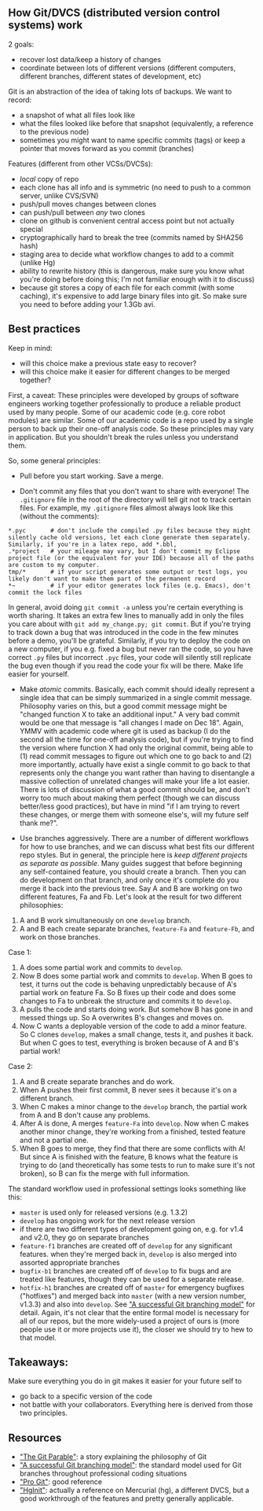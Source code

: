 How Git/DVCS (distributed version control systems) work
----
2 goals:
- recover lost data/keep a history of changes
- coordinate between lots of different versions (different computers, different branches, different states of development, etc)

Git is an abstraction of the idea of taking lots of backups. We want to record:
- a snapshot of what all files look like
- what the files looked like before that snapshot (equivalently, a reference to the previous node)
- sometimes you might want to name specific commits (tags) or keep a pointer that moves forward as you commit (branches)

Features (different from other VCSs/DVCSs):
- *local* copy of repo
 - each clone has all info and is symmetric (no need to push to a common server, unlike CVS/SVN)
 - push/pull moves changes between clones
 - can push/pull between *any* two clones
 - clone on github is convenient central access point but not actually special
- cryptographically hard to break the tree (commits named by SHA256 hash)
- staging area to decide what workflow changes to add to a commit (unlike Hg)
- ability to rewrite history (this is dangerous, make sure you know what you're doing before doing this; I'm not familiar enough with it to discuss)
- because git stores a copy of each file for each commit (with some caching), it's expensive to add large binary files into git. So make sure you need to before adding your 1.3Gb avi.

Best practices
----
Keep in mind: 
- will this choice make a previous state easy to recover?
- will this choice make it easier for different changes to be merged together?


First, a caveat: These principles were developed by groups of software engineers working together professionally to produce a reliable product used by many people. Some of our academic code (e.g. core robot modules) are similar. Some of our academic code is a repo used by a single person to back up their one-off analysis code. So these principles may vary in application. But you shouldn't break the rules unless you understand them.


So, some general principles:

- Pull before you start working. Save a merge.

- Don't commit any files that you don't want to share with everyone! The `.gitignore` file in the root of the directory will tell git not to track certain files. For example, my `.gitignore` files almost always look like this (without the comments):

```
*.pyc		# don't include the compiled .py files because they might silently cache old versions, let each clone generate them separately. Similarly, if you're in a latex repo, add *.bbl, 
.*project	# your mileage may vary, but I don't commit my Eclipse project file (or the equivalent for your IDE) because all of the paths are custom to my computer.
tmp/*		# if your script generates some output or test logs, you likely don't want to make them part of the permanent record
*~			# if your editor generates lock files (e.g. Emacs), don't commit the lock files
```

In general, avoid doing `git commit -a` unless you're certain everything is worth sharing. It takes an extra few lines to manually add in only the files you care about with `git add my_change.py; git commit`. But if you're trying to track down a bug that was introduced in the code in the few minutes before a demo, you'll be grateful. Similarly, if you try to deploy the code on a new computer, if you e.g. fixed a bug but never ran the code, so you have correct `.py` files but incorrect `.pyc` files, your code will silently still replicate the bug even though if you read the code your fix will be there. Make life easier for yourself.

- Make _atomic_ commits. Basically, each commit should ideally represent a single idea that can be simply summarized in a single commit message. Philosophy varies on this, but a good commit message might be "changed function X to take an additional input." A very bad commit would be one that message is "all changes I made on Dec 18". Again, YMMV with academic code where git is used as backup (I do the second all the time for one-off analysis code), but if you're trying to find the version where function X had only the original commit, being able to (1) read commit messages to figure out which one to go back to and (2) more importantly, actually have exist a single commit to go back to that represents only the change you want rather than having to disentangle a massive collection of unrelated changes will make your life a lot easier. There is lots of discussion of what a good commit should be, and don't worry too much about making them perfect (though we can discuss better/less good practices), but have in mind "if I am trying to revert these changes, or merge them with someone else's, will my future self thank me?".

- Use branches aggressively. There are a number of different workflows for how to use branches, and we can discuss what best fits our different repo styles. But in general, the principle here is *keep different projects as separate as possible*. Many guides suggest that before beginning any self-contained feature, you should create a branch. Then you can do development on that branch, and only once it's complete do you merge it back into the previous tree. Say A and B are working on two different features, Fa and Fb. Let's look at the result for two different philosophies:
 1. A and B work simultaneously on one `develop` branch.
 2. A and B each create separate branches, `feature-Fa` and `feature-Fb`, and work on those branches.

Case 1:
1. A does some partial work and commits to `develop`.
2. Now B does some partial work and commits to `develop`. When B goes to test, it turns out the code is behaving unpredictably because of A's partial work on feature Fa. So B fixes up their code and does some changes to Fa to unbreak the structure and commits it to `develop`.
3. A pulls the code and starts doing work. But somehow B has gone in and messed things up. So A overwrites B's changes and moves on.
4. Now C wants a deployable version of the code to add a minor feature. So C clones `develop`, makes a small change, tests it, and pushes it back. But when C goes to test, everything is broken because of A and B's partial work!

Case 2:
1. A and B create separate branches and do work.
2. When A pushes their first commit, B never sees it because it's on a different branch.
3. When C makes a minor change to the `develop` branch, the partial work from A and B don't cause any problems.
4. After A is done, A merges `feature-Fa` into `develop`. Now when C makes another minor change, they're working from a finished, tested feature and not a partial one.
5. When B goes to merge, they find that there are some conflicts with A! But since A is finished with the feature, B knows what the feature is trying to do (and theoretically has some tests to run to make sure it's not broken), so B can fix the merge with full information.

The standard workflow used in professional settings looks something like this:
- `master` is used only for released versions (e.g. 1.3.2)
- `develop` has ongoing work for the next release version
 - if there are two different types of development going on, e.g. for v1.4 and v2.0, they go on separate branches
- `feature-f1` branches are created off of `develop` for any significant features. when they're merged back in, `develop` is also merged into assorted appropriate branches
- `bugfix-b1` branches are created off of `develop` to fix bugs and are treated like features, though they can be used for a separate release.
- `hotfix-h1` branches are created off of `master` for emergency bugfixes ("hotfixes") and merged back into `master` (with a new version number, v1.3.3) and also into `develop`.
See ["A successful Git branching model"](http://nvie.com/posts/a-successful-git-branching-model/) for detail. Again, it's not clear that the entire formal model is necessary for all of our repos, but the more widely-used a project of ours is (more people use it or more projects use it), the closer we should try to hew to that model.

Takeaways:
----
Make sure everything you do in git makes it easier for your future self to
- go back to a specific version of the code
- not battle with your collaborators.
Everything here is derived from those two principles.




Resources
----
- ["The Git Parable"](http://tom.preston-werner.com/2009/05/19/the-git-parable.html): a story explaining the philosophy of Git
- ["A successful Git branching model"](http://nvie.com/posts/a-successful-git-branching-model/): the standard model used for Git branches throughout professional coding situations
- ["Pro Git"](https://git-scm.com/book/en/v2): good reference
- ["HgInit"](http://hginit.com/01.html): actually a reference on Mercurial (hg), a different DVCS, but a good workthrough of the features and pretty generally applicable.

